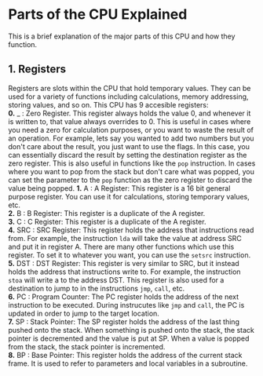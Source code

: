 # Parts of the CPU Explained
This is a brief explanation of the major parts of this CPU and how they function.
## 1. Registers
Registers are slots within the CPU that hold temporary values. They can be used for a variety of functions including calculations, memory addressing, storing values, and so on.
This CPU has 9 accesible registers:<br>
**0.** _ : Zero Register. This register always holds the value 0, and whenever it is written to, that value always overrides to 0. This is useful in cases where you need a zero for calculation purposes, or you want to waste the result of an operation. For example, lets say you wanted to add two numbers but you don't care about the result, you just want to use the flags. In this case, you can essentially discard the result by setting the destination register as the zero register. This is also useful in functions like the `pop` instruction. In cases where you want to pop from the stack but don't care what was popped, you can set the parameter to the `pop` function as the zero register to discard the value being popped.
**1.** A : A Register: This register is a 16 bit general purpose register. You can use it for calculations, storing temporary values, etc. <br>
**2.** B : B Register: This register is a duplicate of the A register. <br>
**3.** C : C Register: This register is a duplicate of the A register. <br>
**4.** SRC : SRC Register: This register holds the address that instructions read from. For example, the instruction `lda` will take the value at address SRC and put it in register A. There are many other functions which use this register. To set it to whatever you want, you can use the `setsrc` instruction. <br>
**5.** DST : DST Register: This register is very similar to SRC, but it instead holds the address that instructions write to. For example, the instruction `stoa` will write a to the address DST. This register is also used for a destination to jump to in the instructions `jmp`, `call`, etc. <br>
**6.** PC : Program Counter: The PC register holds the address of the next instruction to be executed. During instrucutes like `jmp` and `call`, the PC is updated in order to jump to the target location. <br>
**7.** SP : Stack Pointer: The SP register holds the address of the last thing pushed onto the stack. When something is pushed onto the stack, the stack pointer is decremented and the value is put at SP. When a value is popped from the stack, the stack pointer is incremented. <br>
**8.** BP : Base Pointer: This register holds the address of the current stack frame. It is used to refer to parameters and local variables in a subroutine. <br>
